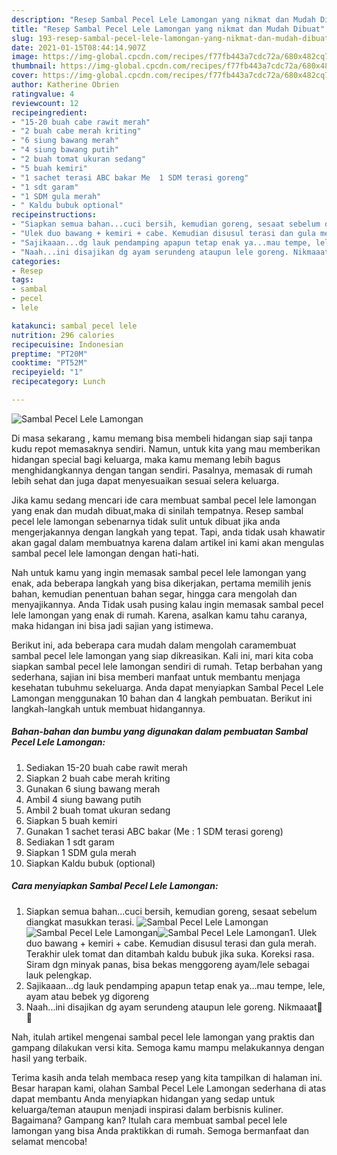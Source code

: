 ```yaml
---
description: "Resep Sambal Pecel Lele Lamongan yang nikmat dan Mudah Dibuat"
title: "Resep Sambal Pecel Lele Lamongan yang nikmat dan Mudah Dibuat"
slug: 193-resep-sambal-pecel-lele-lamongan-yang-nikmat-dan-mudah-dibuat
date: 2021-01-15T08:44:14.907Z
image: https://img-global.cpcdn.com/recipes/f77fb443a7cdc72a/680x482cq70/sambal-pecel-lele-lamongan-foto-resep-utama.jpg
thumbnail: https://img-global.cpcdn.com/recipes/f77fb443a7cdc72a/680x482cq70/sambal-pecel-lele-lamongan-foto-resep-utama.jpg
cover: https://img-global.cpcdn.com/recipes/f77fb443a7cdc72a/680x482cq70/sambal-pecel-lele-lamongan-foto-resep-utama.jpg
author: Katherine Obrien
ratingvalue: 4
reviewcount: 12
recipeingredient:
- "15-20 buah cabe rawit merah"
- "2 buah cabe merah kriting"
- "6 siung bawang merah"
- "4 siung bawang putih"
- "2 buah tomat ukuran sedang"
- "5 buah kemiri"
- "1 sachet terasi ABC bakar Me  1 SDM terasi goreng"
- "1 sdt garam"
- "1 SDM gula merah"
- " Kaldu bubuk optional"
recipeinstructions:
- "Siapkan semua bahan...cuci bersih, kemudian goreng, sesaat sebelum diangkat masukkan terasi."
- "Ulek duo bawang + kemiri + cabe. Kemudian disusul terasi dan gula merah. Terakhir ulek tomat dan ditambah kaldu bubuk jika suka. Koreksi rasa. Siram dgn minyak panas, bisa bekas menggoreng ayam/lele sebagai lauk pelengkap."
- "Sajikaaan...dg lauk pendamping apapun tetap enak ya...mau tempe, lele, ayam atau bebek yg digoreng"
- "Naah...ini disajikan dg ayam serundeng ataupun lele goreng. Nikmaaat🤤😋"
categories:
- Resep
tags:
- sambal
- pecel
- lele

katakunci: sambal pecel lele 
nutrition: 296 calories
recipecuisine: Indonesian
preptime: "PT20M"
cooktime: "PT52M"
recipeyield: "1"
recipecategory: Lunch

---
```



![Sambal Pecel Lele Lamongan](https://img-global.cpcdn.com/recipes/f77fb443a7cdc72a/680x482cq70/sambal-pecel-lele-lamongan-foto-resep-utama.jpg)

Di masa  sekarang , kamu memang bisa membeli hidangan siap saji tanpa kudu repot memasaknya sendiri. Namun, untuk kita yang mau memberikan hidangan special bagi keluarga, maka kamu memang lebih bagus menghidangkannya dengan tangan sendiri. Pasalnya, memasak di rumah lebih sehat dan juga dapat menyesuaikan sesuai selera keluarga.

Jika kamu sedang mencari ide cara membuat sambal pecel lele lamongan yang enak dan mudah dibuat,maka di sinilah tempatnya. Resep sambal pecel lele lamongan  sebenarnya tidak sulit untuk dibuat jika anda mengerjakannya dengan langkah yang tepat. Tapi, anda tidak usah khawatir akan gagal dalam membuatnya 
karena dalam artikel ini kami akan mengulas sambal pecel lele lamongan dengan hati-hati.  



Nah untuk kamu yang ingin memasak sambal pecel lele lamongan yang enak, ada beberapa langkah yang bisa dikerjakan, pertama memilih jenis bahan, kemudian penentuan bahan segar, hingga cara mengolah dan menyajikannya. Anda Tidak usah pusing kalau ingin memasak sambal pecel lele lamongan yang enak di rumah. Karena, asalkan kamu  tahu caranya, maka hidangan ini bisa jadi sajian yang istimewa.

Berikut ini, ada beberapa cara mudah dalam mengolah caramembuat sambal pecel lele lamongan yang siap dikreasikan. Kali ini, mari kita coba siapkan sambal pecel lele lamongan sendiri di rumah. Tetap berbahan yang sederhana, sajian ini bisa memberi manfaat untuk membantu menjaga kesehatan tubuhmu sekeluarga. Anda dapat menyiapkan Sambal Pecel Lele Lamongan menggunakan 10 bahan dan 4 langkah pembuatan. Berikut ini langkah-langkah untuk membuat hidangannya.

<!--inarticleads1-->

##### Bahan-bahan dan bumbu yang digunakan dalam pembuatan Sambal Pecel Lele Lamongan:

1. Sediakan 15-20 buah cabe rawit merah
1. Siapkan 2 buah cabe merah kriting
1. Gunakan 6 siung bawang merah
1. Ambil 4 siung bawang putih
1. Ambil 2 buah tomat ukuran sedang
1. Siapkan 5 buah kemiri
1. Gunakan 1 sachet terasi ABC bakar (Me : 1 SDM terasi goreng)
1. Sediakan 1 sdt garam
1. Siapkan 1 SDM gula merah
1. Siapkan  Kaldu bubuk (optional)




<!--inarticleads2-->

##### Cara menyiapkan Sambal Pecel Lele Lamongan:

1. Siapkan semua bahan...cuci bersih, kemudian goreng, sesaat sebelum diangkat masukkan terasi.
<img src="https://img-global.cpcdn.com/steps/3e7eb60fda7441ee/160x128cq70/sambal-pecel-lele-lamongan-langkah-memasak-1-foto.jpg" alt="Sambal Pecel Lele Lamongan"><img src="https://img-global.cpcdn.com/steps/4a42745e1fcef05a/160x128cq70/sambal-pecel-lele-lamongan-langkah-memasak-1-foto.jpg" alt="Sambal Pecel Lele Lamongan"><img src="https://img-global.cpcdn.com/steps/8b796a8213844fe3/160x128cq70/sambal-pecel-lele-lamongan-langkah-memasak-1-foto.jpg" alt="Sambal Pecel Lele Lamongan">1. Ulek duo bawang + kemiri + cabe. Kemudian disusul terasi dan gula merah. Terakhir ulek tomat dan ditambah kaldu bubuk jika suka. Koreksi rasa. Siram dgn minyak panas, bisa bekas menggoreng ayam/lele sebagai lauk pelengkap.
1. Sajikaaan...dg lauk pendamping apapun tetap enak ya...mau tempe, lele, ayam atau bebek yg digoreng
1. Naah...ini disajikan dg ayam serundeng ataupun lele goreng. Nikmaaat🤤😋




Nah, itulah artikel mengenai  sambal pecel lele lamongan  yang praktis dan gampang dilakukan versi kita. Semoga kamu mampu melakukannya dengan hasil yang terbaik. 

Terima kasih anda telah membaca resep yang kita tampilkan di halaman ini. Besar harapan kami, olahan  Sambal Pecel Lele Lamongan sederhana di atas dapat membantu Anda menyiapkan hidangan yang sedap untuk keluarga/teman ataupun menjadi inspirasi dalam berbisnis kuliner. Bagaimana? Gampang kan? Itulah cara membuat sambal pecel lele lamongan yang bisa Anda praktikkan di rumah. Semoga bermanfaat dan selamat mencoba!


